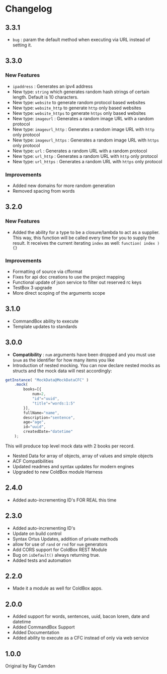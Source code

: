 # Changelog

## 3.3.1

* `bug` : param the default method when executing via URL instead of setting it.

## 3.3.0

### New Features

* `ipaddress` : Generates an ipv4 address
* New type: `string` which generates random hash strings of certain length. Default is 10 characters.
* New type: `website` to generate random protocol based websites
* New type: `website_http` to generate `http` only based websites
* New type: `website_https` to generate `https` only based websites
* New type: `imageurl` : Generates a random image URL with a random protocol
* New type: `imageurl_http` : Generates a random image URL with `http` only protocol
* New type: `imageurl_https` : Generates a random image URL with `https` only protocol
* New type: `url` : Generates a random URL with a random protocol
* New type: `url_http` : Generates a random URL with `http` only protocol
* New type: `url_https` : Generates a random URL with `https` only protocol
  
### Improvements

* Added new domains for more random generation
* Removed spacing from words

## 3.2.0

### New Features

* Added the ability for a type to be a closure/lambda to act as a supplier. This way, this function will be called every time for you to supply the result.  It receives the current iterating `index` as well: `function( index ){}`

### Improvements

* Formatting of source via cfformat
* Fixes for api doc creations to use the project mapping
* Functional update of json service to filter out reserved rc keys
* TestBox 3 upgrade
* More direct scoping of the arguments scope

## 3.1.0

* CommandBox ability to execute
* Template updates to standards

## 3.0.0

* **Compatibility** : `num` arguments have been dropped and you must use `$num` as the identifier for how many items you like
* Introduction of nested mocking. You can now declare nested mocks as structs and the mock data will nest accordingly:

```js
getInstance( "MockData@MockDataCFC" )
	.mock(
		books=[{
			num=2,
			"id"="uuid",
			"title"="words:1:5"
		}],
		fullName="name",
		description="sentence",
		age="age",
		id="uuid",
		createdDate="datetime"
	);
```

This will produce top level mock data with 2 books per record.

* Nested Data for array of objects, array of values and simple objects
* ACF Compatibilities
* Updated readmes and syntax updates for modern engines
* Upgraded to new ColdBox module Harness

## 2.4.0

* Added auto-incrementing ID's FOR REAL this time

## 2.3.0

* Added auto-incrementing ID's
* Update on build control
* Syntax Ortus Updates, addition of private methods
* allow for use of `rand` or `rnd` for `num` generators
* Add CORS support for ColdBox REST Module
* Bug on `isDefault()` always returning true.
* Added tests and automation

## 2.2.0

* Made it a module as well for ColdBox apps.

## 2.0.0

* Added support for words, sentences, uuid, bacon lorem, date and datetime
* Added CommandBox Support
* Added Documentation
* Added ability to execute as a CFC instead of only via web service

## 1.0.0

Original by Ray Camden
